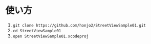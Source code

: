 # 使い方
1. `git clone https://github.com/honjo2/StreetViewSample01.git`
2. `cd StreetViewSample01`
3. `open StreetViewSample01.xcodeproj`